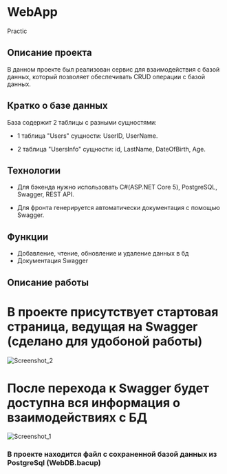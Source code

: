 # WebApp
Practic
## Описание проекта
В данном проекте был реализован сервис для взаимодействия с базой данных, который позволяет обеспечивать CRUD операции с базой данных.

## Кратко о базе данных 
База содержит 2 таблицы с разными сущностями:


- 1 таблица "Users" сущности: UserID, UserName.

- 2 таблица "UsersInfo" сущности:  id, LastName, DateOfBirth, Age.

## Технологии

- Для бэкенда нужно использовать С#(ASP.NET Core 5), PostgreSQL, Swagger, REST API.

- Для фронта генерируется автоматически документация с помощью Swagger.

## Функции

- Добавление, чтение, обновление и удаление данных в бд
- Документация Swagger


## Описание работы


# В проекте присутствует стартовая страница, ведущая на Swagger (сделано для удобоной работы)
![Screenshot_2](https://user-images.githubusercontent.com/63055406/173257402-0245f463-362d-4eb5-beff-f29bceec003d.png)

# После перехода к Swagger будет доступна вся информация о взаимодействиях с БД

![Screenshot_1](https://user-images.githubusercontent.com/63055406/173257344-ed1f2869-dbaa-45ed-8799-1160fb6cbe77.png)



### В  проекте находится файл с сохраненной базой данных из PostgreSql (WebDB.bacup)




